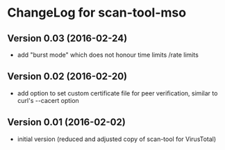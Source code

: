# ChangeLog for scan-tool-mso

## Version 0.03 (2016-02-24)
  - add "burst mode" which does not honour time limits /rate limits

## Version 0.02 (2016-02-20)
  - add option to set custom certificate file for peer verification, similar
    to curl's --cacert option

## Version 0.01 (2016-02-02)
  - initial version (reduced and adjusted copy of scan-tool for VirusTotal)
